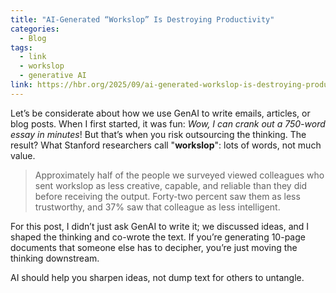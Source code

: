 ```yaml
---
title: "AI-Generated “Workslop” Is Destroying Productivity"
categories:
  - Blog
tags:
  - link
  - workslop
  - generative AI
link: https://hbr.org/2025/09/ai-generated-workslop-is-destroying-productivity
---
```


Let’s be considerate about how we use GenAI to write emails, articles, or blog posts. When I first started, it was fun: *Wow, I can crank out a 750-word essay in minutes*! But that’s when you risk outsourcing the thinking. The result? What Stanford researchers call "**workslop**": lots of words, not much value.

> Approximately half of the people we surveyed viewed colleagues who sent workslop as less creative, capable, and reliable than they did before receiving the output. Forty-two percent saw them as less trustworthy, and 37% saw that colleague as less intelligent.

For this post, I didn’t just ask GenAI to write it; we discussed ideas, and I shaped the thinking and co-wrote the text. If you’re generating 10-page documents that someone else has to decipher, you’re just moving the thinking downstream.

 AI should help you sharpen ideas, not dump text for others to untangle.
